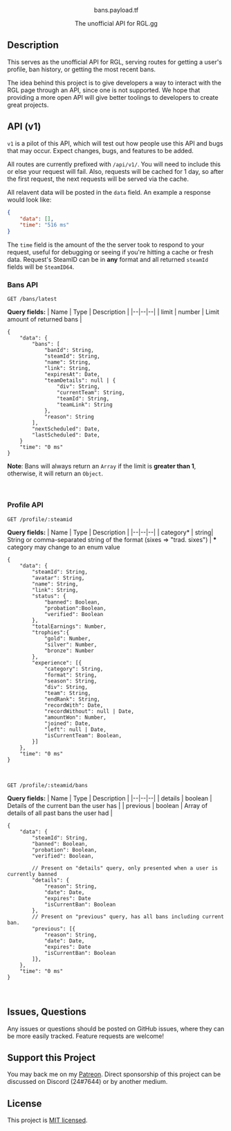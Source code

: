 <p align="center">bans.payload.tf</p>
<p align="center">The unofficial API for RGL.gg</p>

  

## Description
This serves as the unofficial API for RGL, serving routes for getting a user's profile, ban history, or getting the most recent bans.
  

The idea behind this project is to give developers a way to interact with the RGL page through an API, since one is not supported. We hope that providing a more open API will give better toolings to developers to create great projects.

  

## API (v1)
`v1` is a pilot of this API, which will test out how people use this API and bugs that may occur. Expect changes, bugs, and features to be added.

All routes are currently prefixed with `/api/v1/`. You will need to include this or else your request will fail. Also, requests will be cached for 1 day, so after the first request, the next requests will be served via the cache.

All relavent data will be posted in the `data` field. An example a response would look like:

```json
{
	"data": [],
	"time": "516 ms"
}
```
  
  The `time` field is the amount of the the server took to respond to your request, useful for debugging or seeing if you're hitting a cache or fresh data. Request's SteamID can be in **any** format and all returned `steamId` fields will be `SteamID64`.

### Bans API

`GET /bans/latest`

**Query fields:**
| Name | Type | Description |
|--|--|--|
| limit | number | Limit amount of returned bans |

```
{
	"data": {
		"bans": [
			"banId": String,
			"steamId": String,
			"name": String,
			"link": String,
			"expiresAt": Date,
			"teamDetails": null | {
				"div": String,
				"currentTeam": String,
				"teamId": String,
				"teamLink": String
			},
			"reason": String
		],
		"nextScheduled": Date,
		"lastScheduled": Date,
	}
	"time": "0 ms"
}
```

**Note**: Bans will always return an `Array` if the limit is **greater than 1**, otherwise, it will return an `Object`.

<br />

### Profile API

`GET /profile/:steamid`

**Query fields:**
| Name | Type | Description |
|--|--|--|
| category* | string| String or comma-separated string of the format (sixes => "trad. sixes") |
**\*** category may change to an enum value

```
{
	"data": {
		"steamId": String,
		"avatar": String,
		"name": String,
		"link": String,
		"status": {
			"banned": Boolean,
			"probation":Boolean,
			"verified": Boolean
		},
		"totalEarnings": Number,
		"trophies":{
			"gold": Number,
			"silver": Number,
			"bronze": Number
		},
		"experience": [{
			"category": String,
			"format": String,
			"season": String,
			"div": String,
			"team": String,
			"endRank": String,
			"recordWith": Date,
			"recordWithout": null | Date,
			"amountWon": Number,
			"joined": Date,
			"left": null | Date,
			"isCurrentTeam": Boolean,
		}]
	},
	"time": "0 ms"
}
```
<br />

`GET /profile/:steamid/bans`

**Query fields:**
| Name | Type | Description |
|--|--|--|
| details | boolean | Details of the current ban the user has |
| previous | boolean | Array of details of all past bans the user had |

```
{
	"data": {
		"steamId": String,
		"banned": Boolean,
		"probation": Boolean,
		"verified": Boolean,

		// Present on "details" query, only presented when a user is currently banned
		"details": {
			"reason": String,
			"date": Date,
			"expires": Date
			"isCurrentBan": Boolean
		},
		// Present on "previous" query, has all bans including current ban.
		"previous": [{
			"reason": String,
			"date": Date,
			"expires": Date
			"isCurrentBan": Boolean
		]},
	},
	"time": "0 ms"
}
```
<br />
  

## Issues, Questions


Any issues or questions should be posted on GitHub issues, where they can be more easily tracked. Feature requests are welcome!

## Support this Project

You may back me on my [Patreon](https://www.patreon.com/c43721). Direct sponsorship of this project can be discussed on Discord (24#7644) or by another medium.

  

## License

  

This project is [MIT licensed](LICENSE).